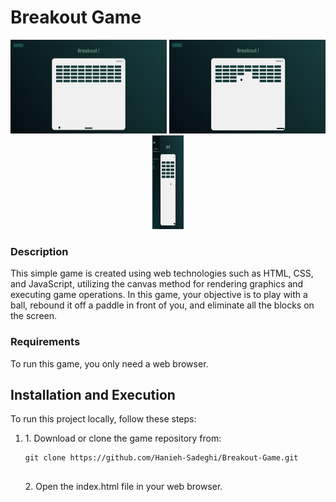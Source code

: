 <h1>Breakout Game</h1>
    <p align="center">
        <img src="./img/img1.png" width="250" height="150" />
        <img src="./img/img2.png" width="250" height="150" />
        <img src="./img/img3.png" width="50" height="150" />
    </p>
    <h3>Description</h3>
    <p>
      This simple game is created using web technologies such as HTML, CSS, and
      JavaScript, utilizing the canvas method for rendering graphics and
      executing game operations. In this game, your objective is to play with a
      ball, rebound it off a paddle in front of you, and eliminate all the
      blocks on the screen.
    </p>
    <h3>Requirements</h3>
<p>To run this game, you only need a web browser.</p>

<h2>Installation and Execution</h2>
    <p>To run this project locally, follow these steps:</p>
    <ol>
      <li>
        <p>1. Download or clone the game repository from:</p>
        <pre><code>git clone https://github.com/Hanieh-Sadeghi/Breakout-Game.git
    </code></pre>
        <p>2. Open the index.html file in your web browser.</p>
      </li>
    </ol>
